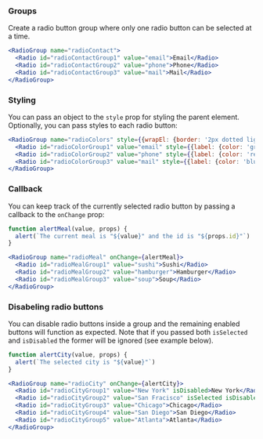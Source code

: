 ### Groups
Create a radio button group where only one radio button can be selected at a time.

```jsx static
<RadioGroup name="radioContact">
  <Radio id="radioContactGroup1" value="email">Email</Radio>
  <Radio id="radioContactGroup2" value="phone">Phone</Radio>
  <Radio id="radioContactGroup3" value="mail">Mail</Radio>
</RadioGroup>
```

### Styling
You can pass an object to the `style` prop for styling the parent element. Optionally, you can pass styles to each radio button:
```jsx static
<RadioGroup name="radioColors" style={{wrapEl: {border: '2px dotted lightblue', padding: 20}}}>
  <Radio id="radioColorGroup1" value="email" style={{label: {color: 'green'}}}>Green</Radio>
  <Radio id="radioColorGroup2" value="phone" style={{label: {color: 'red'}}}>Red</Radio>
  <Radio id="radioColorGroup3" value="mail" style={{label: {color: 'blue'}}}>Blue</Radio>
</RadioGroup>
```

### Callback
You can keep track of the currently selected radio button by passing a callback to the `onChange` prop:
```jsx static
function alertMeal(value, props) {
  alert(`The current meal is "${value}" and the id is "${props.id}"`)
}

<RadioGroup name="radioMeal" onChange={alertMeal}>
  <Radio id="radioMealGroup1" value="sushi">Sushi</Radio>
  <Radio id="radioMealGroup2" value="hamburger">Hamburger</Radio>
  <Radio id="radioMealGroup3" value="soup">Soup</Radio>
</RadioGroup>
```

### Disabeling radio buttons
You can disable radio buttons inside a group and the remaining enabled buttons will function as expected. Note that if you passed both `isSelected` and `isDisabled` the former will be ignored (see example below).
```jsx static
function alertCity(value, props) {
  alert(`The selected city is "${value}"`)
}

<RadioGroup name="radioCity" onChange={alertCity}>
  <Radio id="radioCityGroup1" value="New York" isDisabled>New York</Radio>
  <Radio id="radioCityGroup2" value="San Fracisco" isSelected isDisabled>San Francisco</Radio>
  <Radio id="radioCityGroup3" value="Chicago">Chicago</Radio>
  <Radio id="radioCityGroup4" value="San Diego">San Diego</Radio>
  <Radio id="radioCityGroup5" value="Atlanta">Atlanta</Radio>
</RadioGroup>
```
